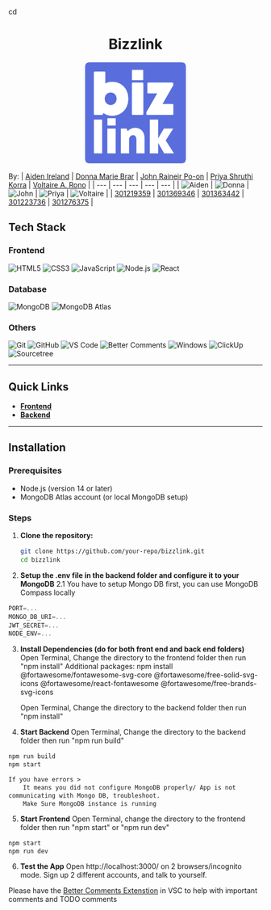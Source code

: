 cd <h1 align="center">Bizzlink</h1>


<p align="center">
  <img src="frontend/public/bizlink-icon.png" alt="Bizzlink Logo" width="200" height="200">
</p>


By:
| [Aiden Ireland](https://github.com/AidenIreland) | [Donna Marie Brar](https://github.com/dmvbnoob) | [John Raineir Po-on](https://github.com/johnraineir) | [Priya Shruthi Korra](https://github.com/priyakorr) | [Voltaire A. Rono](https://github.com/voltaire36) |
| --- | --- | --- | --- | --- |
| ![Aiden](https://images.weserv.nl/?url=avatars.githubusercontent.com/AidenRIreland?v=4&h=150&w=150&fit=cover&mask=circle&maxage=7d) | ![Donna](https://images.weserv.nl/?url=avatars.githubusercontent.com/dmvbnoob?v=4&h=150&w=150&fit=cover&mask=circle&maxage=7d) | ![John](https://images.weserv.nl/?url=avatars.githubusercontent.com/johnraineir?v=4&h=150&w=150&fit=cover&mask=circle&maxage=7d) | ![Priya](https://images.weserv.nl/?url=avatars.githubusercontent.com/priyakorr?v=4&h=150&w=150&fit=cover&mask=circle&maxage=7d) | ![Voltaire](https://images.weserv.nl/?url=avatars.githubusercontent.com/voltaire36?v=4&h=150&w=150&fit=cover&mask=circle&maxage=7d) |
| [301219359](mailto:airelan5@my.centennialcollege.ca) | [301369346](mailto:dbrar25@my.centennialcollege.ca) | [301363442](mailto:jpoon26@my.centennialcollege.ca) | [301223736](mailto:pkorra@my.centennialcollege.ca) | [301276375](mailto:vrono@my.centennialcollege.ca) |


## Tech Stack

### Frontend
![HTML5](https://img.shields.io/badge/-HTML5-E34F26?logo=html5&logoColor=white)
![CSS3](https://img.shields.io/badge/-CSS3-1572B6?logo=css3&logoColor=white)
![JavaScript](https://img.shields.io/badge/-JavaScript-F7DF1E?logo=javascript&logoColor=black)
![Node.js](https://img.shields.io/badge/-Node.js-339933?logo=node.js&logoColor=white)
![React](https://img.shields.io/badge/-React-61DAFB?logo=react&logoColor=black)

### Database
![MongoDB](https://img.shields.io/badge/-MongoDB-47A248?logo=mongodb&logoColor=white)
![MongoDB Atlas](https://img.shields.io/badge/-MongoDB%20Atlas-47A248?logo=mongodb&logoColor=white)

### Others
![Git](https://img.shields.io/badge/-Git-F05032?logo=git&logoColor=white)
![GitHub](https://img.shields.io/badge/-GitHub-181717?logo=github&logoColor=white)
![VS Code](https://img.shields.io/badge/-VS%20Code-007ACC?logo=visual-studio-code&logoColor=white)
![Better Comments](https://img.shields.io/badge/-Better%20Comments-FF6F61?logo=visual-studio-code&logoColor=white)
![Windows](https://img.shields.io/badge/-Windows-0078D6?logo=windows&logoColor=white)
![ClickUp](https://img.shields.io/badge/-ClickUp-7B68EE?logo=clickup&logoColor=white)
![Sourcetree](https://img.shields.io/badge/-Sourcetree-0052CC?logo=sourcetree&logoColor=white)

---

## Quick Links

- **[Frontend](frontend/)**
- **[Backend](backend/)**

---

## Installation

### Prerequisites
- Node.js (version 14 or later)
- MongoDB Atlas account (or local MongoDB setup)

### Steps
1. **Clone the repository:**
   ```bash
   git clone https://github.com/your-repo/bizzlink.git
   cd bizzlink
2. **Setup the .env file in the backend folder and configure it to your MongoDB**
    2.1 You have to setup Mongo DB first, you can use MongoDB Compass locally 

```js
PORT=...
MONGO_DB_URI=...
JWT_SECRET=...
NODE_ENV=...
```


3. **Install Dependencies (do for both front end and back end folders)**
    Open Terminal,
    Change the directory to the frontend folder then run "npm install"
    Additional packages:
    npm install @fortawesome/fontawesome-svg-core @fortawesome/free-solid-svg-icons @fortawesome/react-fontawesome @fortawesome/free-brands-svg-icons

    Open Terminal,
    Change the directory to the backend folder then run "npm install"



4. **Start Backend**
   Open Terminal, 
   Change the directory to the backend folder then run "npm run build" 


```shell
npm run build
npm start
```
    If you have errors > 
        It means you did not configure MongoDB properly/ App is not communicating with Mongo DB, troubleshoot. 
        Make Sure MongoDB instance is running



5. **Start Frontend**
    Open Terminal, 
    change the directory to the frontend folder then run "npm start" or "npm run dev"

```shell
npm start
npm run dev
```


6. **Test the App** 
    Open http://localhost:3000/ on 2 browsers/incognito mode. 
    Sign up 2 different accounts, and talk to yourself. 

Please have the [Better Comments Extenstion](https://marketplace.visualstudio.com/items?itemName=aaron-bond.better-comments) in VSC to help with important comments and TODO comments
